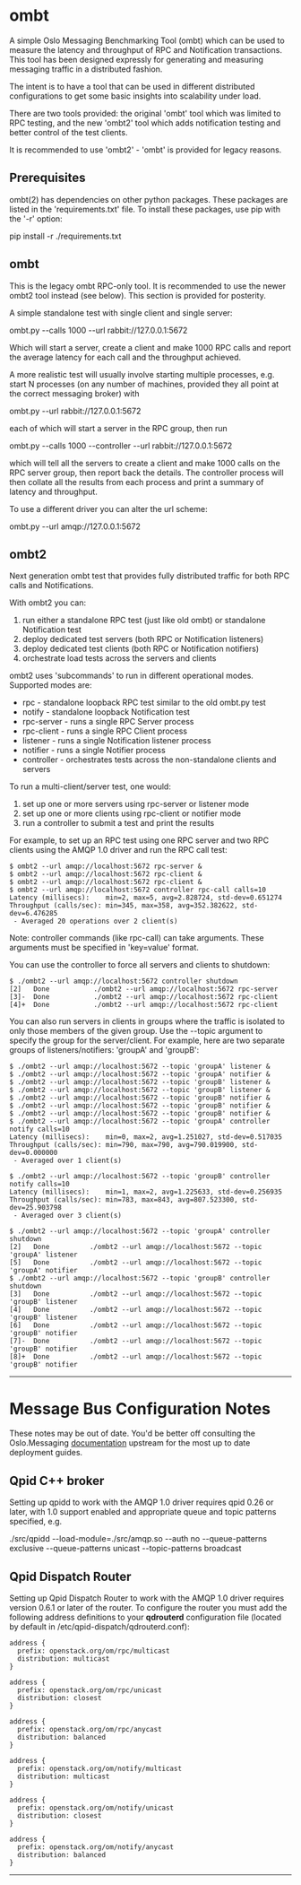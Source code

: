 ombt
====

A simple Oslo Messaging Benchmarking Tool (ombt) which can be used to
measure the latency and throughput of RPC and Notification
transactions.  This tool has been designed expressly for generating
and measuring messaging traffic in a distributed fashion.

The intent is to have a tool that can be used in different distributed
configurations to get some basic insights into scalability under load.

There are two tools provided: the original 'ombt' tool which was
limited to RPC testing, and the new 'ombt2' tool which adds
notification testing and better control of the test clients.

It is recommended to use 'ombt2' - 'ombt' is provided for legacy
reasons.

Prerequisites
-------------

ombt(2) has dependencies on other python packages.  These packages are
listed in the 'requirements.txt' file.  To install these packages, use
pip with the '-r' option:

 pip install -r ./requirements.txt

ombt
----

This is the legacy ombt RPC-only tool. It is recommended to use the
newer ombt2 tool instead (see below).  This section is provided for
posterity.

A simple standalone test with single client and single server:

  ombt.py --calls 1000 --url rabbit://127.0.0.1:5672

Which will start a server, create a client and make 1000 RPC calls and
report the average latency for each call and the throughput achieved.

A more realistic test will usually involve starting multiple
processes, e.g. start N processes (on any number of machines, provided
they all point at the correct messaging broker) with

  ombt.py --url rabbit://127.0.0.1:5672

each of which will start a server in the RPC group, then run

  ombt.py --calls 1000 --controller --url rabbit://127.0.0.1:5672

which will tell all the servers to create a client and make 1000 calls
on the RPC server group, then report back the details. The controller
process will then collate all the results from each process and print
a summary of latency and throughput.

To use a different driver you can alter the url scheme:

  ombt.py --url amqp://127.0.0.1:5672

ombt2
-----

Next generation ombt test that provides fully distributed traffic for
both RPC calls and Notifications.

With ombt2 you can:

1. run either a standalone RPC test (just like old ombt) or standalone Notification test
2. deploy dedicated test servers (both RPC or Notification listeners)
3. deploy dedicated test clients (both RPC or Notification notifiers)
4. orchestrate load tests across the servers and clients


ombt2 uses 'subcommands' to run in different operational
modes. Supported modes are:

 * rpc - standalone loopback RPC test similar to the old ombt.py test
 * notify - standalone loopback Notification test
 * rpc-server - runs a single RPC Server process
 * rpc-client - runs a single RPC Client process
 * listener - runs a single Notification listener process
 * notifier - runs a single Notifier process
 * controller - orchestrates tests across the non-standalone clients
   and servers

To run a multi-client/server test, one would:

 1) set up one or more servers using rpc-server or listener mode
 2) set up one or more clients using rpc-client or notifier mode
 3) run a controller to submit a test and print the results

For example, to set up an RPC test using one RPC server and two RPC
clients using the AMQP 1.0 driver and run the RPC call test:

    $ ombt2 --url amqp://localhost:5672 rpc-server &
    $ ombt2 --url amqp://localhost:5672 rpc-client &
    $ ombt2 --url amqp://localhost:5672 rpc-client &
    $ ombt2 --url amqp://localhost:5672 controller rpc-call calls=10
    Latency (millisecs):    min=2, max=5, avg=2.828724, std-dev=0.651274
    Throughput (calls/sec): min=345, max=358, avg=352.382622, std-dev=6.476285
     - Averaged 20 operations over 2 client(s)

Note: controller commands (like rpc-call) can take arguments.  These
arguments must be specified in 'key=value' format.

You can use the controller to force all servers and clients to shutdown:

    $ ./ombt2 --url amqp://localhost:5672 controller shutdown
    [2]   Done           ./ombt2 --url amqp://localhost:5672 rpc-server
    [3]-  Done           ./ombt2 --url amqp://localhost:5672 rpc-client
    [4]+  Done           ./ombt2 --url amqp://localhost:5672 rpc-client

You can also run servers in clients in groups where the traffic is
isolated to only those members of the given group. Use the --topic
argument to specify the group for the server/client. For example, here
are two separate groups of listeners/notifiers: 'groupA' and 'groupB':

    $ ./ombt2 --url amqp://localhost:5672 --topic 'groupA' listener &
    $ ./ombt2 --url amqp://localhost:5672 --topic 'groupA' notifier &
    $ ./ombt2 --url amqp://localhost:5672 --topic 'groupB' listener &
    $ ./ombt2 --url amqp://localhost:5672 --topic 'groupB' listener &
    $ ./ombt2 --url amqp://localhost:5672 --topic 'groupB' notifier &
    $ ./ombt2 --url amqp://localhost:5672 --topic 'groupB' notifier &
    $ ./ombt2 --url amqp://localhost:5672 --topic 'groupB' notifier &
    $ ./ombt2 --url amqp://localhost:5672 --topic 'groupA' controller notify calls=10
    Latency (millisecs):    min=0, max=2, avg=1.251027, std-dev=0.517035
    Throughput (calls/sec): min=790, max=790, avg=790.019900, std-dev=0.000000
     - Averaged over 1 client(s)

    $ ./ombt2 --url amqp://localhost:5672 --topic 'groupB' controller notify calls=10
    Latency (millisecs):    min=1, max=2, avg=1.225633, std-dev=0.256935
    Throughput (calls/sec): min=783, max=843, avg=807.523300, std-dev=25.903798
     - Averaged over 3 client(s)

    $ ./ombt2 --url amqp://localhost:5672 --topic 'groupA' controller shutdown
    [2]   Done          ./ombt2 --url amqp://localhost:5672 --topic 'groupA' listener
    [5]   Done          ./ombt2 --url amqp://localhost:5672 --topic 'groupA' notifier
    $ ./ombt2 --url amqp://localhost:5672 --topic 'groupB' controller shutdown
    [3]   Done          ./ombt2 --url amqp://localhost:5672 --topic 'groupB' listener
    [4]   Done          ./ombt2 --url amqp://localhost:5672 --topic 'groupB' listener
    [6]   Done          ./ombt2 --url amqp://localhost:5672 --topic 'groupB' notifier
    [7]-  Done          ./ombt2 --url amqp://localhost:5672 --topic 'groupB' notifier
    [8]+  Done          ./ombt2 --url amqp://localhost:5672 --topic 'groupB' notifier


-------------------------------------------------------------------------------

Message Bus Configuration Notes
===============================

These notes may be out of date.  You'd be better off consulting the
Oslo.Messaging [documentation][omdocs] upstream for the most up to
date deployment guides.

[omdocs]: https://docs.openstack.org/developer/oslo.messaging "Oslo Messaging Documentation"

Qpid C++ broker
---------------

Setting up qpidd to work with the AMQP 1.0 driver requires qpid 0.26
or later, with 1.0 support enabled and appropriate queue and topic
patterns specified, e.g.

  ./src/qpidd --load-module=./src/amqp.so --auth no --queue-patterns exclusive --queue-patterns unicast --topic-patterns broadcast

Qpid Dispatch Router
--------------------

Setting up Qpid Dispatch Router to work with the AMQP 1.0 driver
requires version 0.6.1 or later of the router.  To configure the
router you must add the following address definitions to your
__qdrouterd__ configuration file (located by default in
/etc/qpid-dispatch/qdrouterd.conf):


    address {
      prefix: openstack.org/om/rpc/multicast
      distribution: multicast
    }

    address {
      prefix: openstack.org/om/rpc/unicast
      distribution: closest
    }

    address {
      prefix: openstack.org/om/rpc/anycast
      distribution: balanced
    }

    address {
      prefix: openstack.org/om/notify/multicast
      distribution: multicast
    }

    address {
      prefix: openstack.org/om/notify/unicast
      distribution: closest
    }

    address {
      prefix: openstack.org/om/notify/anycast
      distribution: balanced
    }

--------






